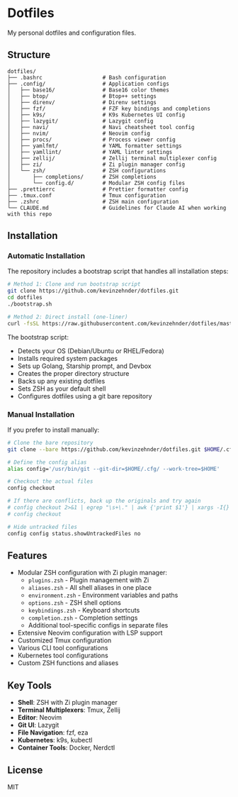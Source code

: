 # Dotfiles

My personal dotfiles and configuration files.

## Structure

```
dotfiles/
├── .bashrc                   # Bash configuration
├── .config/                  # Application configs
│   ├── base16/               # Base16 color themes
│   ├── btop/                 # Btop++ settings
│   ├── direnv/               # Direnv settings
│   ├── fzf/                  # FZF key bindings and completions
│   ├── k9s/                  # K9s Kubernetes UI config
│   ├── lazygit/              # Lazygit config
│   ├── navi/                 # Navi cheatsheet tool config
│   ├── nvim/                 # Neovim config
│   ├── procs/                # Process viewer config
│   ├── yamlfmt/              # YAML formatter settings
│   ├── yamllint/             # YAML linter settings
│   ├── zellij/               # Zellij terminal multiplexer config
│   ├── zi/                   # Zi plugin manager config
│   └── zsh/                  # ZSH configurations
│       ├── completions/      # ZSH completions
│       └── config.d/         # Modular ZSH config files
├── .prettierrc               # Prettier formatter config
├── .tmux.conf                # Tmux configuration
├── .zshrc                    # ZSH main configuration
└── CLAUDE.md                 # Guidelines for Claude AI when working with this repo
```

## Installation

### Automatic Installation

The repository includes a bootstrap script that handles all installation steps:

```bash
# Method 1: Clone and run bootstrap script
git clone https://github.com/kevinzehnder/dotfiles.git
cd dotfiles
./bootstrap.sh

# Method 2: Direct install (one-liner)
curl -fsSL https://raw.githubusercontent.com/kevinzehnder/dotfiles/master/bootstrap.sh | bash
```

The bootstrap script:
- Detects your OS (Debian/Ubuntu or RHEL/Fedora)
- Installs required system packages
- Sets up Golang, Starship prompt, and Devbox
- Creates the proper directory structure
- Backs up any existing dotfiles
- Sets ZSH as your default shell
- Configures dotfiles using a git bare repository

### Manual Installation

If you prefer to install manually:

```bash
# Clone the bare repository
git clone --bare https://github.com/kevinzehnder/dotfiles.git $HOME/.cfg

# Define the config alias 
alias config='/usr/bin/git --git-dir=$HOME/.cfg/ --work-tree=$HOME'

# Checkout the actual files
config checkout

# If there are conflicts, back up the originals and try again
# config checkout 2>&1 | egrep "\s+\." | awk {'print $1'} | xargs -I{} mv {} {}.bak
# config checkout

# Hide untracked files
config config status.showUntrackedFiles no
```

## Features

- Modular ZSH configuration with Zi plugin manager:
  - `plugins.zsh` - Plugin management with Zi
  - `aliases.zsh` - All shell aliases in one place
  - `environment.zsh` - Environment variables and paths
  - `options.zsh` - ZSH shell options
  - `keybindings.zsh` - Keyboard shortcuts
  - `completion.zsh` - Completion settings
  - Additional tool-specific configs in separate files
- Extensive Neovim configuration with LSP support
- Customized Tmux configuration
- Various CLI tool configurations
- Kubernetes tool configurations
- Custom ZSH functions and aliases

## Key Tools

- **Shell**: ZSH with Zi plugin manager
- **Terminal Multiplexers**: Tmux, Zellij
- **Editor**: Neovim
- **Git UI**: Lazygit
- **File Navigation**: fzf, eza
- **Kubernetes**: k9s, kubectl
- **Container Tools**: Docker, Nerdctl

## License

MIT
